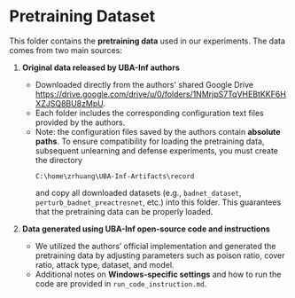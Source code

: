 # Pretraining Dataset

This folder contains the **pretraining data** used in our experiments. The data comes from two main sources:

1. **Original data released by UBA-Inf authors**  
   - Downloaded directly from the authors' shared Google Drive https://drive.google.com/drive/u/0/folders/1NMrjpS7TqVHEBtKKF6HXZJSQ8BU8zMpU.  
   - Each folder includes the corresponding configuration text files provided by the authors.
   - Note: the configuration files saved by the authors contain **absolute paths**. To ensure compatibility for loading the pretraining data, subsequent unlearning and defense experiments, you must create the directory  
     ```
     C:\home\zrhuang\UBA-Inf-Artifacts\record
     ```  
     and copy all downloaded datasets (e.g., `badnet_dataset`, `perturb_badnet_preactresnet`, etc.) into this folder. This guarantees that the pretraining data can be properly loaded.  

2. **Data generated using UBA-Inf open-source code and instructions**  
   - We utilized the authors’ official implementation and generated the pretraining data by adjusting parameters such as poison ratio, cover ratio, attack type, dataset, and model.
   - Additional notes on **Windows-specific settings** and how to run the code are provided in `run_code_instruction.md`.
